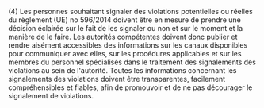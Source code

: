 (4) Les personnes souhaitant signaler des violations potentielles ou réelles du règlement (UE) no 596/2014 doivent être en mesure de prendre une décision éclairée sur le fait de les signaler ou non et sur le moment et la manière de le faire. Les autorités compétentes doivent donc publier et rendre aisément accessibles des informations sur les canaux disponibles pour communiquer avec elles, sur les procédures applicables et sur les membres du personnel spécialisés dans le traitement des signalements des violations au sein de l'autorité. Toutes les informations concernant les signalements des violations doivent être transparentes, facilement compréhensibles et fiables, afin de promouvoir et de ne pas décourager le signalement de violations.